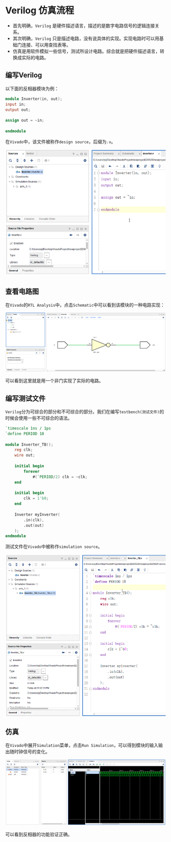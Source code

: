 # Verilog 仿真流程

- 首先明确，`Verilog` 是硬件描述语言，描述的是数字电路信号的逻辑连接关系。
- 其次明确，`Verilog` 只是描述电路，没有说具体的实现。实现电路时可以用基础门连接、可以用查找表等。
- 仿真是用软件模拟一些信号，测试所设计电路。综合就是把硬件描述语言，转换成实际的电路。

## 编写Verilog

以下面的反相器模块为例：

```verilog
module Inverter(in, out);
input in;
output out;

assign out = ~in;

endmodule
```

在`Vivado`中，该文件被称作`design source`，后缀为`.v`。

![](./images-verilog-simulation/Verilog%20source%20file.png)

## 查看电路图

在`Vivado`的`RTL Analysis`中，点击`Schematic`中可以看到该模块的一种电路实现：

![](./images-verilog-simulation/RTL%20analysis%20-%20schematic.png)

可以看到这里就是用一个非门实现了实际的电路。

## 编写测试文件

`Verilog`分为可综合的部分和不可综合的部分。我们在编写`testbench(测试文件)`的时候会使用一些不可综合的语法。

```verilog
`timescale 1ns / 1ps
`define PERIOD 10

module Inverter_TB();
    reg clk;
    wire out;

    initial begin
        forever
            #(`PERIOD/2) clk = ~clk;
    end

    initial begin
        clk = 1'b0;
    end

    Inverter myInverter(
        .in(clk),
        .out(out)
    );
endmodule
```

测试文件在`Vivado`中被称作`simulation source`。

![](./images-verilog-simulation/Verilog%20testbench%20file.png)

## 仿真

在`Vivado`中展开`Simulation`菜单，点击`Run Simulation`，可以得到模块的输入输出随时钟信号的变化。

![](./images-verilog-simulation/simulation.png)

可以看到反相器的功能验证正确。
